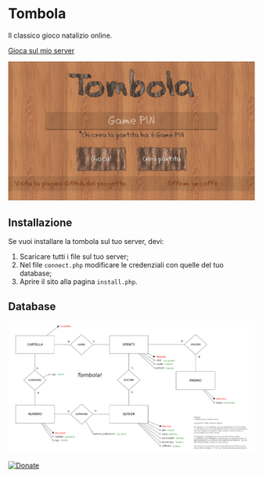 # Tombola

Il classico gioco natalizio online.

[Gioca sul mio server](https://vincenzopadula.altervista.org/tombola/v1.1/)

![Homepage](screenshots/homepage.png)

## Installazione

Se vuoi installare la tombola sul tuo server, devi:
1.  Scaricare tutti i file sul tuo server;
2.  Nel file ``connect.php`` modificare le credenziali con quelle del tuo database;
3.  Aprire il sito alla pagina ``install.php``.

## Database

![Modello E/R](mysql/modello_er.png)

[![Donate](https://img.shields.io/badge/donate-paypal-blue.svg)](https://www.paypal.com/paypalme/VincenzoPadula)
